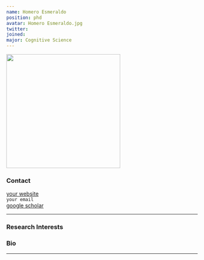 ```yaml
---
name: Homero Esmeraldo
position: phd
avatar: Homero Esmeraldo.jpg
twitter:
joined: 
major: Cognitive Science
---
```


<img width="300" src="{{site.baseurl}}/images/people/{{page.avatar}}" data-action="zoom">

### Contact

[your website](http://)<br>
<i class="fa fa-envelope-o"></i>  `your email`<br>
<i class="fa fa-bar-chart"></i> [google scholar](https://) <br>

<hr>

### Research Interests



### Bio



<hr>